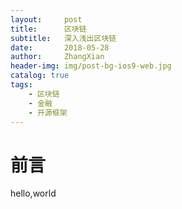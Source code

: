 ```yaml
---
layout:     post
title:      区块链 
subtitle:   深入浅出区块链 
date:       2018-05-28
author:     ZhangXian 
header-img: img/post-bg-ios9-web.jpg
catalog: true
tags:
    - 区块链 
    - 金融 
    - 开源框架
---
```

# 前言

hello,world


